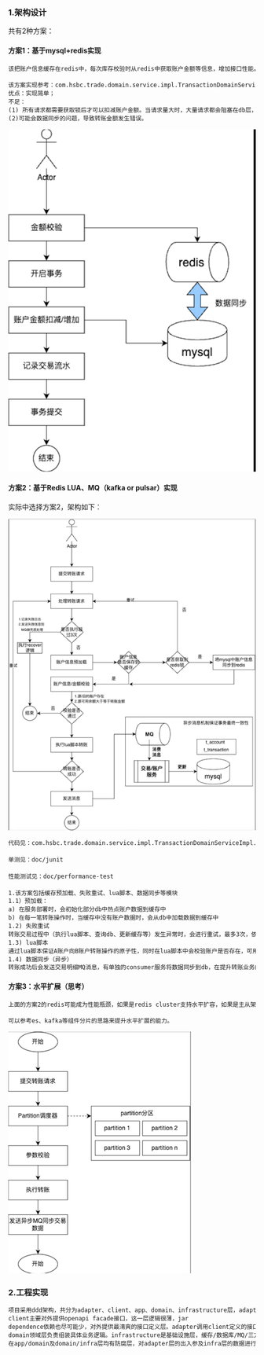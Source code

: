 ### 1.架构设计

共有2种方案：

#### 方案1：基于mysql+redis实现

```markdown
该把账户信息缓存在redis中，每次库存校验时从redis中获取账户金额等信息，增加接口性能。库存扣减时，再进行mysql和redis的数据同步。

该方案实现参考：com.hsbc.trade.domain.service.impl.TransactionDomainServiceImpl.modify方法。
优点：实现简单；
不足：
(1) 所有请求都需要获取锁后才可以扣减账户金额。当请求量大时，大量请求都会阻塞在db层，甚至导致请求超时，方案性能可参考doc/performance-test模块数据。
(2)可能会数据同步的问题，导致转账金额发生错误。

```


![架构-1](../png/design-1.png)

#### 方案2：基于Redis LUA、MQ（kafka or pulsar）实现


实际中选择方案2，架构如下：

![架构-2](../png/design-2.png)

```markdown
代码见：com.hsbc.trade.domain.service.impl.TransactionDomainServiceImpl.process

单测见：doc/junit

性能测试见：doc/performance-test

1.该方案包括缓存预加载、失败重试、lua脚本、数据同步等模块
1.1）预加载：
a) 在服务部署时，会初始化部分db中热点账户数据到缓存中
b) 在每一笔转账操作时，当缓存中没有账户数据时，会从db中加载数据到缓存中
1.2) 失败重试
转账交易过程中（执行lua脚本、查询db、更新缓存等）发生异常时，会进行重试，最多3次，依次等待递增间隔时间重试，对账户不存在及源账户可用金额小于转账金额的情况，不进行重试
1.3) lua脚本
通过lua脚本保证A账户向B账户转账操作的原子性，同时在lua脚本中会校验账户是否存在，可用金额是否够
1.4) 数据同步（异步）
转账成功后会发送交易明细MQ消息，有单独的consumer服务将数据同步到db，在提升转账业务的高并发性的同时，使用MQ来保障转账事务的最终一致性。
```

#### 方案3：水平扩展（思考）
```markdown
上面的方案2的redis可能成为性能瓶颈，如果是redis cluster支持水平扩容，如果是主从架构的redis服务，则考虑在业务侧实现水平扩展能力，提升整个转账服务的并发性能。

可以参考es、kafka等组件分片的思路来提升水平扩展的能力。
```
![design-3](../png/design-3.png)

### 2.工程实现

```markdown
项目采用ddd架构，共分为adapter、client、app、domain、infrastructure层，adapter是适配层，主要提供restful api接口、定时任务、或者消费MQ消息的逻辑。
client主要对外提供openapi facade接口，这一层逻辑很薄，jar
dependence依赖也尽可能少，对外提供最清爽的接口定义层。adapter调用client定义的接口，app层实现facade层定义的接口并调用domain领域层的服务，
domain领域层负责组装具体业务逻辑。infrastructure是基础设施层，缓存/数据库/MQ/三方接口相关逻辑均在这一层进行封装，提供业务接口供domain/app层调用，但具体逻辑实现对上层透明。
在app/domain及domain/infra层均有防腐层，对adapter层的出入参及infra层的数据进行转换。
```

